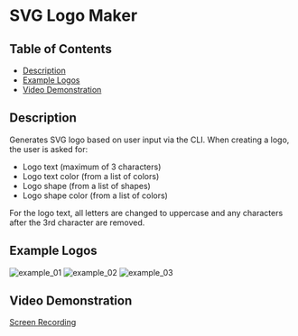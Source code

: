 # SVG Logo Maker

## Table of Contents
* [Description](#description)
* [Example Logos](#example-logos)
* [Video Demonstration](#video-demonstration)

## Description
Generates SVG logo based on user input via the CLI. When creating a logo, the user is asked for:

* Logo text (maximum of 3 characters)
* Logo text color (from a list of colors)
* Logo shape (from a list of shapes)
* Logo shape color (from a list of colors)

For the logo text, all letters are changed to uppercase and any characters after the 3rd character are removed.

## Example Logos
![example_01](https://github.com/cwchilvers/UCI-CBC-10-SVGLogoMaker/assets/59628271/b8d659bd-4b0d-41c1-8467-96496b40864e)
![example_02](https://github.com/cwchilvers/UCI-CBC-10-SVGLogoMaker/assets/59628271/2fb6e096-0796-425d-a891-34636a9a2f40)
![example_03](https://github.com/cwchilvers/UCI-CBC-10-SVGLogoMaker/assets/59628271/4275c477-0363-40cd-9dff-803ec9af3623)

## Video Demonstration
[Screen Recording](https://drive.google.com/file/d/1g3H3aBkrsLGNBXLw_sW_i5DI5h3H_PGj/view?usp=drive_link)

